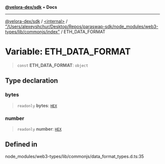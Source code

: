 [**@velora-dex/sdk**](../../../../README.md) • **Docs**

***

[@velora-dex/sdk](../../../../globals.md) / [\<internal\>](../../../README.md) / ["/Users/alexeyshchur/Desktop/Repos/paraswap-sdk/node\_modules/web3-types/lib/commonjs/index"](../README.md) / ETH\_DATA\_FORMAT

# Variable: ETH\_DATA\_FORMAT

> `const` **ETH\_DATA\_FORMAT**: `object`

## Type declaration

### bytes

> `readonly` **bytes**: [`HEX`](../../../README.md#hex)

### number

> `readonly` **number**: [`HEX`](../enumerations/FMT_NUMBER.md#hex)

## Defined in

node\_modules/web3-types/lib/commonjs/data\_format\_types.d.ts:35
